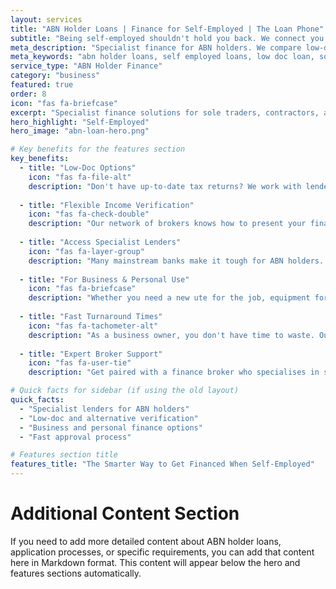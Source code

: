 ```yaml
---
layout: services
title: "ABN Holder Loans | Finance for Self-Employed | The Loan Phone"
subtitle: "Being self-employed shouldn't hold you back. We connect you with lenders who understand your business and offer flexible finance for ABN holders."
meta_description: "Specialist finance for ABN holders. We compare low-doc and alternative income verification loans for sole traders, contractors, and the self-employed."
meta_keywords: "abn holder loans, self employed loans, low doc loan, sole trader finance, contractor loan"
service_type: "ABN Holder Finance"
category: "business"
featured: true
order: 8
icon: "fas fa-briefcase"
excerpt: "Specialist finance solutions for sole traders, contractors, and self-employed professionals who need flexible lending options."
hero_highlight: "Self-Employed"
hero_image: "abn-loan-hero.png"

# Key benefits for the features section
key_benefits:
  - title: "Low-Doc Options"
    icon: "fas fa-file-alt"
    description: "Don't have up-to-date tax returns? We work with lenders who offer low-documentation loans based on alternative income verification like BAS or bank statements."
    
  - title: "Flexible Income Verification"
    icon: "fas fa-check-double"
    description: "Our network of brokers knows how to present your financial situation in the best possible light, using accountant's letters and other methods to prove your income."
    
  - title: "Access Specialist Lenders"
    icon: "fas fa-layer-group"
    description: "Many mainstream banks make it tough for ABN holders. We connect you with specialist lenders who understand the nuances of self-employed income."
    
  - title: "For Business & Personal Use"
    icon: "fas fa-briefcase"
    description: "Whether you need a new ute for the job, equipment for your business, or even a home loan, we can help you find the right finance solution."
    
  - title: "Fast Turnaround Times"
    icon: "fas fa-tachometer-alt"
    description: "As a business owner, you don't have time to waste. Our streamlined process is designed to get you an answer and funding as quickly as possible."
    
  - title: "Expert Broker Support"
    icon: "fas fa-user-tie"
    description: "Get paired with a finance broker who specialises in self-employed loans and can navigate the complexities on your behalf to secure a great outcome."

# Quick facts for sidebar (if using the old layout)
quick_facts:
  - "Specialist lenders for ABN holders"
  - "Low-doc and alternative verification"
  - "Business and personal finance options"
  - "Fast approval process"

# Features section title
features_title: "The Smarter Way to Get Financed When Self-Employed"
---
```


# Additional Content Section

If you need to add more detailed content about ABN holder loans, application processes, or specific requirements, you can add that content here in Markdown format. This content will appear below the hero and features sections automatically.
